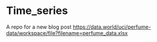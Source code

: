 # Time_series
A repo for a new blog post
https://data.world/uci/perfume-data/workspace/file?filename=perfume_data.xlsx
